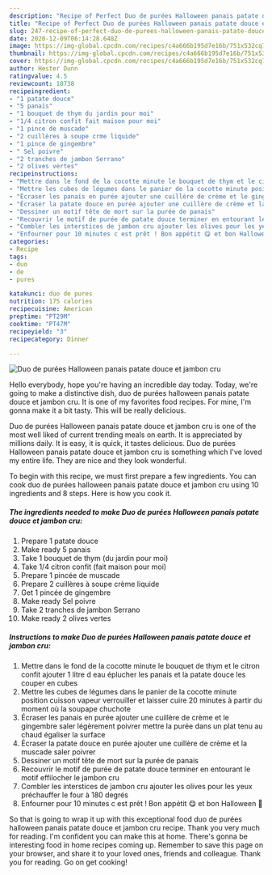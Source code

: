 ```yaml
---
description: "Recipe of Perfect Duo de purées Halloween panais patate douce et jambon cru"
title: "Recipe of Perfect Duo de purées Halloween panais patate douce et jambon cru"
slug: 247-recipe-of-perfect-duo-de-purees-halloween-panais-patate-douce-et-jambon-cru
date: 2020-12-09T06:14:28.648Z
image: https://img-global.cpcdn.com/recipes/c4a666b195d7e16b/751x532cq70/duo-de-purees-halloween-panais-patate-douce-et-jambon-cru-photo-principale-de-la-recette.jpg
thumbnail: https://img-global.cpcdn.com/recipes/c4a666b195d7e16b/751x532cq70/duo-de-purees-halloween-panais-patate-douce-et-jambon-cru-photo-principale-de-la-recette.jpg
cover: https://img-global.cpcdn.com/recipes/c4a666b195d7e16b/751x532cq70/duo-de-purees-halloween-panais-patate-douce-et-jambon-cru-photo-principale-de-la-recette.jpg
author: Hester Dunn
ratingvalue: 4.5
reviewcount: 10738
recipeingredient:
- "1 patate douce"
- "5 panais"
- "1 bouquet de thym du jardin pour moi"
- "1/4 citron confit fait maison pour moi"
- "1 pince de muscade"
- "2 cuillères à soupe crme liquide"
- "1 pince de gingembre"
- " Sel poivre"
- "2 tranches de jambon Serrano"
- "2 olives vertes"
recipeinstructions:
- "Mettre dans le fond de la cocotte minute le bouquet de thym et le citron confit ajouter 1 litre d eau éplucher les panais et la patate douce les couper en cubes"
- "Mettre les cubes de légumes dans le panier de la cocotte minute position cuisson vapeur verrouiller et laisser cuire 20 minutes à partir du moment où la soupape chuchote"
- "Écraser les panais en purée ajouter une cuillère de crème et le gingembre saler légèrement poivrer mettre la purée dans un plat tenu au chaud égaliser la surface"
- "Écraser la patate douce en purée ajouter une cuillère de crème et la muscade saler poivrer"
- "Dessiner un motif tête de mort sur la purée de panais"
- "Recouvrir le motif de purée de patate douce terminer en entourant le motif effilocher le jambon cru"
- "Combler les interstices de jambon cru ajouter les olives pour les yeux préchauffer le four à 180 degrés"
- "Enfourner pour 10 minutes c est prêt ! Bon appétit 😋 et bon Halloween 🎃"
categories:
- Recipe
tags:
- duo
- de
- pures

katakunci: duo de pures 
nutrition: 175 calories
recipecuisine: American
preptime: "PT29M"
cooktime: "PT47M"
recipeyield: "3"
recipecategory: Dinner

---
```



![Duo de purées Halloween panais patate douce et jambon cru](https://img-global.cpcdn.com/recipes/c4a666b195d7e16b/751x532cq70/duo-de-purees-halloween-panais-patate-douce-et-jambon-cru-photo-principale-de-la-recette.jpg)

Hello everybody, hope you're having an incredible day today. Today, we're going to make a distinctive dish, duo de purées halloween panais patate douce et jambon cru. It is one of my favorites food recipes. For mine, I'm gonna make it a bit tasty. This will be really delicious.

Duo de purées Halloween panais patate douce et jambon cru is one of the most well liked of current trending meals on earth. It is appreciated by millions daily. It is easy, it is quick, it tastes delicious. Duo de purées Halloween panais patate douce et jambon cru is something which I've loved my entire life. They are nice and they look wonderful.




To begin with this recipe, we must first prepare a few ingredients. You can cook duo de purées halloween panais patate douce et jambon cru using 10 ingredients and 8 steps. Here is how you cook it.

<!--inarticleads1-->

##### The ingredients needed to make Duo de purées Halloween panais patate douce et jambon cru:

1. Prepare 1 patate douce
1. Make ready 5 panais
1. Take 1 bouquet de thym (du jardin pour moi)
1. Take 1/4 citron confit (fait maison pour moi)
1. Prepare 1 pincée de muscade
1. Prepare 2 cuillères à soupe crème liquide
1. Get 1 pincée de gingembre
1. Make ready  Sel poivre
1. Take 2 tranches de jambon Serrano
1. Make ready 2 olives vertes




<!--inarticleads2-->

##### Instructions to make Duo de purées Halloween panais patate douce et jambon cru:

1. Mettre dans le fond de la cocotte minute le bouquet de thym et le citron confit ajouter 1 litre d eau éplucher les panais et la patate douce les couper en cubes
1. Mettre les cubes de légumes dans le panier de la cocotte minute position cuisson vapeur verrouiller et laisser cuire 20 minutes à partir du moment où la soupape chuchote
1. Écraser les panais en purée ajouter une cuillère de crème et le gingembre saler légèrement poivrer mettre la purée dans un plat tenu au chaud égaliser la surface
1. Écraser la patate douce en purée ajouter une cuillère de crème et la muscade saler poivrer
1. Dessiner un motif tête de mort sur la purée de panais
1. Recouvrir le motif de purée de patate douce terminer en entourant le motif effilocher le jambon cru
1. Combler les interstices de jambon cru ajouter les olives pour les yeux préchauffer le four à 180 degrés
1. Enfourner pour 10 minutes c est prêt ! Bon appétit 😋 et bon Halloween 🎃




So that is going to wrap it up with this exceptional food duo de purées halloween panais patate douce et jambon cru recipe. Thank you very much for reading. I'm confident you can make this at home. There's gonna be interesting food in home recipes coming up. Remember to save this page on your browser, and share it to your loved ones, friends and colleague. Thank you for reading. Go on get cooking!
